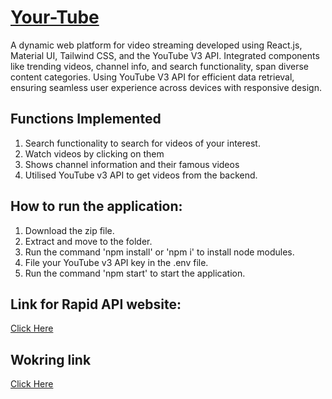 # [Your-Tube](https://your-tube-on-the-go.netlify.app/)

A dynamic web platform for video streaming developed using React.js, Material UI, Tailwind CSS, and the YouTube V3 API. Integrated components like trending videos, channel info, and search functionality, span diverse content categories. Using YouTube V3 API for efficient data retrieval, ensuring seamless user experience across devices with responsive design.

## Functions Implemented
1. Search functionality to search for videos of your interest.
2. Watch videos by clicking on them
3. Shows channel information and their famous videos
4. Utilised YouTube v3 API to get videos from the backend.

## How to run the application:
1. Download the zip file.
2. Extract and move to the folder.
3. Run the command 'npm install' or 'npm i' to install node modules.
4. File your YouTube v3 API key in the .env file.
5. Run the command 'npm start' to start the application.

## Link for Rapid API website:
[Click Here](https://rapidapi.com/ytdlfree/api/youtube-v31/)

## Wokring link
[Click Here](https://yourtube-onthego.netlify.app/)

